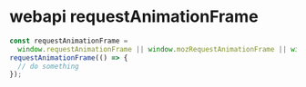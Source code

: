# webapi requestAnimationFrame

```js
const requestAnimationFrame =
  window.requestAnimationFrame || window.mozRequestAnimationFrame || window.webkitRequestAnimationFrame;
requestAnimationFrame(() => {
  // do something
});
```
